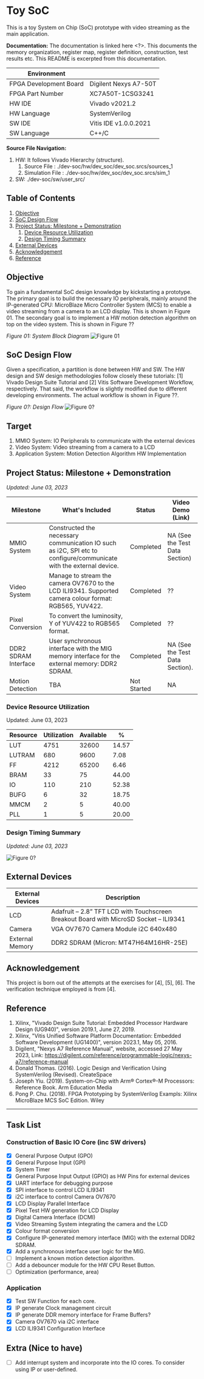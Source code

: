 # Toy SoC

This is a toy System on Chip (SoC) prototype with video streaming as the main application.

**Documentation:**
The documentation is linked here <?>. This documents the memory organization, register map, register definition, construction, test results etc. This README is excerpted from this documentation.

| **Environment**           |                           |
|--                         |--                         |
| FPGA Development Board    | Digilent Nexys A7-50T     |
| FPGA Part Number          | XC7A50T-1CSG3241          |
| HW IDE                    | Vivado v2021.2            |
| HW Language               | SystemVerilog             |
| SW IDE                    | Vitis IDE v1.0.0.2021     |
| SW Language               | C++/C                     |

**Source File Navigation:**

1. HW: It follows Vivado Hierarchy (structure).
    1. Source File : ./dev-soc/hw/dev_soc/dev_soc.srcs/sources_1
    2. Simulation File : ./dev-soc/hw/dev_soc/dev_soc.srcs/sim_1
2. SW: ./dev-soc/sw/user_src/

## Table of Contents

1. [Objective](#objective)
2. [SoC Design Flow](#soc-design-flow)
3. [Project Status: Milestone + Demonstration](#project-status-milestone--demonstration)
    1. [Device Resource Utilization](#device-resource-utilization)
    2. [Design Timing Summary](#design-timing-summary)
4. [External Devices](#external-devices)
5. [Acknowledgement](#acknowledgement)
6. [Reference](#reference)

## Objective

To gain a fundamental SoC design knowledge by kickstarting a prototype. The primary goal is to build the necessary IO peripherals, mainly around the IP-generated CPU: MicroBlaze Micro Controller System (MCS) to enable a video streaming from a camera to an LCD display. This is shown in Figure 01. The secondary goal is to implement a HW motion detection algorithm on top on the video system. This is shown in Figure ??

*Figure 01: System Block Diagram*
![Figure 01](/docs/diagram/system_block_diagram.png "Figure 01: System Block Diagram")

## SoC Design Flow

Given a specification, a partition is done between HW and SW. The HW design and SW design methodologies follow closely these tutorials: [1] Vivado Design Suite Tutorial and [2] Vitis Software Development Workflow, respectively. That said, the workflow is slightly modified due to different developing environments. The actual workflow  is shown in Figure ??.

*Figure 0?: Design Flow*
![Figure 0?](/docs/diagram/design_flow_diagram.png "Figure 0?: Design Flow")

## Target

1. MMIO System: IO Peripherals to communicate with the external devices
2. Video System: Video streaming from a camera to a LCD
3. Application System: Motion Detection Algorithm HW Implementation

## Project Status: Milestone + Demonstration

*Updated: June 03, 2023*

| **Milestone**     | **What's Included**   |   **Status**  | **Video Demo (Link)** |
|--                 |--                     |--             |--         |
| MMIO System       | Constructed the necessary communication IO such as i2C, SPI etc to configure/communicate with the external device.    | Completed | NA (See the Test Data Section)    |
| Video System      | Manage to stream the camera OV7670 to the LCD ILI9341. Supported camera colour format: RGB565, YUV422.  |Completed | ??        |
| Pixel Conversion | To convert the luminosity, Y of YUV422 to RGB565 format. | Completed | ??  |
| DDR2 SDRAM Interface  | User synchronous interface with the MIG memory interface for the external memory: DDR2 SDRAM. | Completed | NA (See the Test Data Section).   |
| Motion Detection  | TBA       | Not Started   | NA    |

### Device Resource Utilization

Updated: June 03, 2023

| **Resource**  | **Utilization**   | **Available**     | **%** |
|--             |--                 |--                 |--     |
| LUT           | 4751              | 32600             | 14.57 |
| LUTRAM        | 680               | 9600              | 7.08  |
| FF            | 4212              | 65200             | 6.46  |
| BRAM          | 33                | 75                | 44.00 |
| IO            | 110               | 210               | 52.38 |
| BUFG          | 6                 | 32                | 18.75 |
| MMCM          | 2                 | 5                 | 40.00 |
| PLL           | 1                 | 5                 | 20.00 |

### Design Timing Summary

*Updated: June 03, 2023*

![Figure 0?](/docs/diagram/timing_summary.png "Figure 0?: Design Timing Summary")


## External Devices

| **External Devices**  | **Description** |
|--                     |-- |
| LCD                   | Adafruit – 2.8” TFT LCD with Touchscreen Breakout Board with MicroSD Socket – ILI9341   |
| Camera                | VGA OV7670 Camera Module i2C 640x480   |
| External Memory       | DDR2 SDRAM (Micron: MT47H64M16HR-25E) |
## Acknowledgement

This project is born out of the attempts at the exercises for [4], [5], [6]. The verification technique  employed is from [4].

## Reference

1. Xilinx, "Vivado Design Suite Tutorial: Embedded Processor Hardware Design (UG940)", version 2019.1, June 27, 2019.
2. Xilinx, "Vitis Unified Software Platform Documentation: Embedded Software Development (UG1400)", version 2023.1, May 05, 2016.
3. Digilent, "Nexys A7 Reference Manual", website, accessed 27 May 2023, Link: <https://digilent.com/reference/programmable-logic/nexys-a7/reference-manual>
4. Donald Thomas. (2016). Logic Design and Verification Using SystemVerilog (Revised). CreateSpace
5. Joseph Yiu. (2019). System-on-Chip with Arm® Cortex®-M Processors: Reference Book. Arm Education Media
6. Pong P. Chu. (2018). FPGA Prototyping by SystemVerilog Exampls: Xilinx MicroBlaze MCS SoC Edition. Wiley

---

## Task List

### Construction of Basic IO Core (inc SW drivers)

- [x] General Purpose Output (GPO)
- [x] General Purpose Input (GPI)
- [x] System Timer
- [x] General Purpose Input Output (GPIO) as HW Pins for external devices
- [x] UART interface for debugging purpose
- [x] SPI interface to control LCD ILI9341
- [x] i2C interface to control Camera OV7670
- [x] LCD Display Parallel Interface
- [x] Pixel Test HW generation for LCD Display
- [x] Digital Camera Interface (DCMI)
- [x] Video Streaming System integrating the camera and the LCD
- [x] Colour format conversion
- [x] Configure IP-generated memory interface (MIG) with the external DDR2 SDRAM.
- [x] Add a synchronous interface user logic for the MIG.
- [ ] Implement a known motion detection algorithm.
- [ ] Add a debouncer module for the HW CPU Reset Button.
- [ ] Optimization (performance, area)

### Application

- [x] Test SW Function for each core.
- [x] IP generate Clock management circuit
- [x] IP generate DDR memory interface for Frame Buffers?
- [x] Camera OV7670 via i2C interface
- [x] LCD ILI9341 Configuration Interface

## Extra (Nice to have)

- [ ] Add interrupt system and incorporate into the IO cores. To consider using IP or user-defined.

